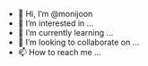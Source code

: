 - 👋 Hi, I’m @monijoon
- 👀 I’m interested in ...
- 🌱 I’m currently learning ...
- 💞️ I’m looking to collaborate on ...
- 📫 How to reach me ...

<!---
monijoon/monijoon is a ✨ special ✨ repository because its `README.md` (this file) appears on your GitHub profile.
You can click the Preview link to take a look at your changes.
--->
